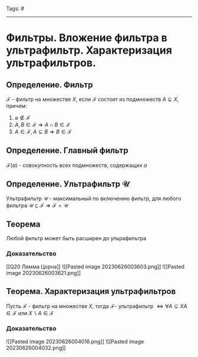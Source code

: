 Tags: #

---
# Фильтры. Вложение фильтра в ультрафильтр. Характеризация ультрафильтров.

## Определение. Фильтр
$\mathcal{F}$  - фильтр на множестве $X$, если $\mathcal{F}$ состоит из подмножеств $A \subseteq X$, причем:
1) $\varnothing \notin \mathcal{F}$
2) $A,B \in \mathcal{F} \Rightarrow A \cap B \in \mathcal{F}$
3) $A \in \mathcal{F}, A \subseteq B \Rightarrow B \in \mathcal{F}$

## Определение. Главный фильтр
$\mathcal{F}(a)$ - совокупность всех подмножеств, содержащих $a$

## Определение. Ультрафильтр $\mathcal{U}$
Ультрафильтр $\mathcal{U}$ - максимальный по включению фильтр, для любого фильтра $\mathcal{U}\subseteq \mathcal{F} \Rightarrow \mathcal{F} = \mathcal{U}$

## Теорема
Любой фильтр может быть расширен до ульрафильтра

### Доказательство
[[Q20 Лемма Цорна]]
![[Pasted image 20230626003603.png]]
![[Pasted image 20230626003621.png]]

## Теорема. Характеризация ультрафильтров
Пусть $\mathcal{F}$ - фильтр на множестве $X$, тогда
$\mathcal{F}$- ультрафильтр $\Leftrightarrow \forall A\subseteq X A \in \mathcal{F}$ или $X\backslash A \in \mathcal{F}$

### Доказательство
![[Pasted image 20230626004016.png]]
![[Pasted image 20230626004032.png]]
